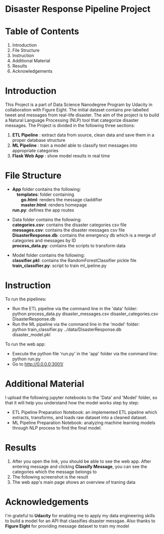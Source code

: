 # Disaster Response Pipeline Project
# Table of Contents
1. Introduction
2. File Structure
3. Instruction
4. Additional Material
5. Results
6. Acknowledgements

# Introduction
This Project is a part of Data Science Nanodegree Program by Udacity in collaboration with Figure Eight. The initial dataset contains pre-labelled tweet and messages from real-life disaster. The aim of the project is to build a Natural Language Processing (NLP) tool that categorize disaster messages.
The Project is divided in the following three sections:<br>
1. <b>ETL Pipeline</b> : extract data from source, clean data and save them in a proper database structure<br>
2. <b>ML Pipeline</b> : train a model able to classify text messages into appropriate categories<br>
3. <b>Flask Web App</b> : show model results in real time<br>

# File Structure
- <b>App</b> folder contains the following:<br>
  &emsp;<b>templates</b>: folder containing<br>
  &emsp;&emsp;<b>go.html</b>: renders the message claddifier<br>
  &emsp;&emsp;<b>master.html</b>: renders homepage<br>
  <b>run.py</b>: defines the app routes<br>

- Data folder contains the following:<br>
  <b>categories.csv</b>: contains the disaster categories csv file<br>
  <b>messages.csv</b>: contains the disaster messages csv file<br>
  <b>DisasterResponse.db</b>: contains the emergency db which is a merge of categories and messages by ID<br>
  <b>process_data.py</b>: contains the scripts to transform data<br>

- Model folder contains the following:<br>
  <b>classifier.pkl</b>: contains the RandomForestClassifier pickle file<br>
  <b>train_classifier.py</b>: script to train ml_ipeline.py<br>

# Instruction
To run the pipelines:<br>
- Run the ETL pipeline via the command line in the 'data' folder:<br>
python process_data.py disaster_messages.csv disaster_categories.csv DisasterResponse.db<br>
- Run the ML pipeline via the command line in the 'model' folder:<br>
python train_classifier.py ../data/DisasterResponse.db disaster_model.pkl<br>

To run the web app:<br>
- Execute the python file 'run.py' in the 'app' folder via the command line:<br>
python run.py<br>
- Go to http://0.0.0.0:3001/<br>

# Additional Material
I upload the following jupyter notebooks to the 'Data' and 'Model' folder, so that it will help you understand how the model works step by step:<br>
- ETL Pipeline Preparation Notebook: an implemented ETL pipeline which extracts, transforms, and loads raw dataset into a cleaned dataset.<br>
- ML Pipeline Preparation Notebook: analyzing machine learning models through NLP process to find the final model.<br>

# Results
1. After you open the link, you should be able to see the web app. After entering message and clicking <b>Classify Message</b>, you can see the categories which the message belongs to<br>
2. The following screenshot is the result<br>
3. The web app's main page shows an overview of traning data

# Acknowledgements
I'm grateful to <b>Udacity</b> for enabling me to apply my data engineering skills to build a model for an API that classifies disaster messgae. Also thanks to <b>Figure Eight</b> for providing message dataset to train my model
